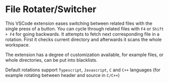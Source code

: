 # File Rotater/Switcher

This VSCode extension eases switching between related files with the single press of a button. You can cycle through related files with `F4` or `Shift + F4` for going backwards. It attempts to fetch next corresponding file in a rotation. First it checks current directory and afterwards it scans the whole workspace.

The extension has a degree of customization available, for example files, or whole directories, can be put into blacklists.

Default rotations support `Typescript`, `Javascript`, `C` and `C++` languages (for example rotating between header and source in `C/C++`)
